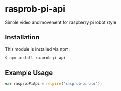 # rasprob-pi-api

Simple video and movement for raspberry pi robot style

## Installation

This module is installed via npm:

``` bash
$ npm install rasprob-pi-api
```

## Example Usage

``` js
var rasprobPiApi = require('rasprob-pi-api');
```
